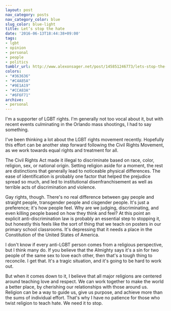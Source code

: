 ```yaml
---
layout: post
nav_category: posts
nav_category_color: blue
slug_color: blue-light
title: Let’s stop the hate
date: '2016-06-13T18:44:38+09:00'
tags:
- lgbt
- opinion
- personal
- people
- politics
tumblr_url: http://www.alexonsager.net/post/145851246773/lets-stop-the-hate
colors:
- "#363636"
- "#C4A85A"
- "#9E1A19"
- "#CCA83A"
- "#6F6F71"
archive:
- personal
---
```


<p>I'm a supporter of LGBT rights. I'm generally not too vocal about it, but with recent events culminating in the Orlando mass shootings, I had to say something.</p>

<p>I've been thinking a lot about the LGBT rights movement recently. Hopefully this effort can be another step forward following the Civil Rights Movement, as we work towards equal rights and treatment for all.</p>

<p>The Civil Rights Act made it illegal to discriminate based on race, color, religion, sex, or national origin. Setting religion aside for a moment, the rest are distinctions that generally lead to noticeable physical differences. The ease of identification is probably one factor that helped the prejudice spread so much, and led to institutional disenfranchisement as well as terrible acts of discrimination and violence.</p>

<p>Gay rights, though. There's no real difference between gay people and straight people, transgender people and cisgender people. It's just a preference; it's how people feel. Why are we judging, discriminating, and even killing people based on how they think and feel? At this point an explicit anti-discrimination law is probably an essential step to stopping it, but honestly this feels like the sort of thing that we teach on posters in our primary school classrooms. It's depressing that it needs a place in the Constitution of the United States of America.</p>

<p>I don't know if every anti-LGBT person comes from a religious perspective, but I think many do. If you believe that the Almighty says it's a sin for two people of the same sex to love each other, then that's a tough thing to reconcile. I get that. It's a tragic situation, and it's going to be hard to work out.</p>

<p>But when it comes down to it, I believe that all major religions are centered around teaching love and respect. We can work together to make the world a better place, by cherishing our relationships with those around us. Religion can be a way to guide us, give us purpose, and achieve more than the sums of individual effort. That's why I have no patience for those who twist religion to teach hate. We need it to stop.</p>
